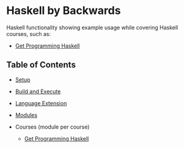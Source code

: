 # Haskell by Backwards

Haskell functionality showing example usage while covering Haskell courses, such as:

- [Get Programming Haskell](https://www.manning.com/books/get-programming-with-haskell)

## Table of Contents

- [Setup](docs/setup.md)

- [Build and Execute](docs/build-and-execute.md)

- [Language Extension](docs/language-extension.md)

- [Modules](docs/modules.md)

- Courses (module per course)
  - [Get Programming Haskell](get-programming-haskell/README.md)